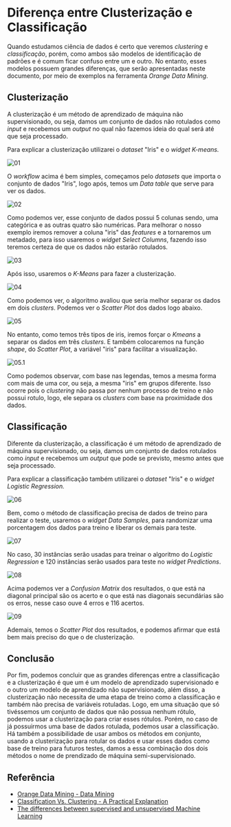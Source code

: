 ﻿# Diferença entre Clusterização e Classificação

Quando estudamos ciência de dados é certo que veremos *clustering* e *classificação*, porém, como ambos são modelos de identificação de padrões e é comum ficar confuso entre um e outro. No entanto, esses modelos possuem grandes diferenças, que serão apresentadas neste documento, por meio de exemplos na ferramenta *Orange Data Mining*.

## Clusterização

A clusterização é um método de aprendizado de máquina não supervisionado, ou seja, damos um conjunto de dados não rotulados como *input* e recebemos um *output* no qual não fazemos ideia do qual será até que seja processado. 

Para explicar a clusterização utilizarei o *dataset* "Iris" e o *widget K-means.*

![01](https://i.imgur.com/YMG0sL9.png)

O *workflow* acima é bem simples, começamos pelo *datasets* que importa o conjunto de dados "Iris", logo após, temos um *Data table* que serve para ver os dados.

![02](https://i.imgur.com/ILrkmOU.png)

Como podemos ver, esse conjunto de dados possui 5 colunas sendo, uma categórica e as outras quatro são numéricas. Para melhorar o nosso exemplo iremos remover a coluna "iris" das *features* e a tornaremos um metadado, para isso usaremos o *widget Select Columns*, fazendo isso teremos certeza de que os dados não estarão rotulados.

![03](https://i.imgur.com/BuumVsq.png)

Após isso, usaremos o *K-Means* para fazer a clusterização.

![04](https://i.imgur.com/T9WGgWZ.png)

Como podemos ver, o algoritmo avaliou que seria melhor separar os dados em dois *clusters*. Podemos ver o *Scatter Plot* dos dados logo abaixo.

![05](https://i.imgur.com/EanDMXR.png)

No entanto, como temos três tipos de iris, iremos forçar o *Kmeans* a separar os dados em três *clusters*. E também colocaremos na função *shape*, do *Scatter Plot*, a variável "iris" para facilitar a visualização.

![05.1](https://i.imgur.com/olIBZ6L.png)

Como podemos observar, com base nas legendas, temos a mesma forma com mais de uma cor, ou seja, a mesma "iris" em grupos diferente. Isso ocorre pois o *clustering* não passa por nenhum processo de treino e não possui rotulo, logo, ele separa os *clusters* com base na proximidade dos dados.

## Classificação

Diferente da clusterização, a classificação é um método de aprendizado de máquina supervisionado, ou seja, damos um conjunto de dados rotulados como *input* e recebemos um *output* que pode se previsto, mesmo antes que seja processado. 

Para explicar a classificação também utilizarei o *dataset* "Iris" e o *widget Logistic Regression.*

![06](https://i.imgur.com/JJzVu2J.png)

Bem, como o método de classificação precisa de dados de treino para realizar o teste, usaremos o *widget Data Samples*, para randomizar uma porcentagem dos dados para treino e liberar os demais para teste.

![07](https://i.imgur.com/lZew1s5.png)

No caso, 30 instâncias serão usadas para treinar o algoritmo do *Logistic Regression* e 120 instâncias serão usados para teste no *widget Predictions*.

![08](https://i.imgur.com/QBlECGq.png)

Acima podemos ver a *Confusion Matrix* dos resultados, o que está na diagonal principal são os acerto e o que está nas diagonais secundárias são os erros, nesse caso ouve 4 erros e 116 acertos.

![09](https://i.imgur.com/rLXl52L.png)

Ademais, temos o *Scatter Plot* dos resultados, e podemos afirmar que está bem mais preciso do que o de clusterização.

## Conclusão

Por fim, podemos concluir que as grandes diferenças entre a classificação e a clusterização é que um é um modelo de aprendizado supervisionado e o outro um modelo de aprendizado não supervisionado, além disso, a clusterização não necessita de uma etapa de treino como a classificação e também não precisa de variáveis rotuladas. Logo, em uma situação que só tivéssemos um conjunto de dados que não possua nenhum rótulo, podemos usar a clusterização para criar esses rótulos. Porém, no caso de já possuirmos uma base de dados rotulada, podemos usar a classificação. Há também a possibilidade de usar ambos os métodos em conjunto, usando a clusterização para rotular os dados e usar esses dados como base de treino para futuros testes, damos a essa combinação dos dois métodos o nome de prendizado de máquina semi-supervisionado.

## Referência
- <a href="https://orangedatamining.com">Orange Data Mining - Data Mining</a>
- <a href="https://blog.bismart.com/en/classification-vs.-clustering-a-practical-explanation">Classification Vs. Clustering - A Practical Explanation</a>
- <a href="https://blog.bismart.com/en/machine-learning-supervised-unsupervised-differences">The differences between supervised and unsupervised Machine Learning</a>

